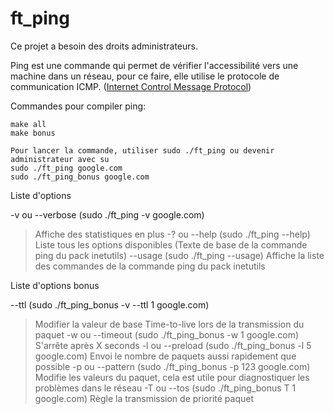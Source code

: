 # ft_ping

Ce projet a besoin des droits administrateurs.

Ping est une commande qui permet de vérifier l'accessibilité vers une machine dans un réseau, pour ce faire, elle utilise le protocole de communication ICMP. ([Internet Control Message Protocol](https://fr.wikipedia.org/wiki/Internet_Control_Message_Protocol))

Commandes pour compiler ping:
```
make all
make bonus
```

```
Pour lancer la commande, utiliser sudo ./ft_ping ou devenir administrateur avec su
sudo ./ft_ping google.com
sudo ./ft_ping_bonus google.com
```

Liste d'options

-v ou --verbose (sudo ./ft_ping -v google.com)
>Affiche des statistiques en plus
-? ou --help (sudo ./ft_ping --help)
>Liste tous les options disponibles (Texte de base de la commande ping du pack inetutils)
--usage (sudo ./ft_ping --usage)
>Affiche la liste des commandes de la commande ping du pack inetutils

Liste d'options bonus

--ttl (sudo ./ft_ping_bonus -v --ttl 1 google.com)
>Modifier la valeur de base Time-to-live lors de la transmission du paquet
-w ou --timeout (sudo ./ft_ping_bonus -w 1 google.com)
>S'arrête après X seconds
-l ou --preload (sudo ./ft_ping_bonus -l 5 google.com)
>Envoi le nombre de paquets aussi rapidement que possible
-p ou --pattern (sudo ./ft_ping_bonus -p 123 google.com)
>Modifie les valeurs du paquet, cela est utile pour diagnostiquer les problèmes dans le réseau
-T ou --tos (sudo ./ft_ping_bonus T 1 google.com)
>Règle la transmission de priorité paquet
